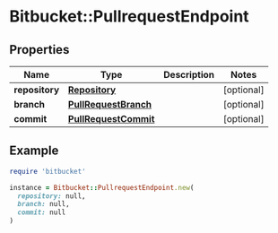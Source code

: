# Bitbucket::PullrequestEndpoint

## Properties

| Name | Type | Description | Notes |
| ---- | ---- | ----------- | ----- |
| **repository** | [**Repository**](Repository.md) |  | [optional] |
| **branch** | [**PullRequestBranch**](PullRequestBranch.md) |  | [optional] |
| **commit** | [**PullRequestCommit**](PullRequestCommit.md) |  | [optional] |

## Example

```ruby
require 'bitbucket'

instance = Bitbucket::PullrequestEndpoint.new(
  repository: null,
  branch: null,
  commit: null
)
```

